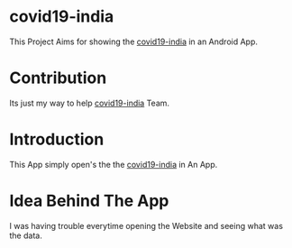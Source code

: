 # covid19-india

This Project Aims for showing the [covid19-india](https://www.covid19india.org/) in an Android App.

# Contribution

Its just my way to help [covid19-india](https://www.covid19india.org/) Team.

# Introduction

This App simply open's the the [covid19-india](https://www.covid19india.org/) in An App.

# Idea Behind The App

I was having trouble everytime opening the Website and seeing what was the data.